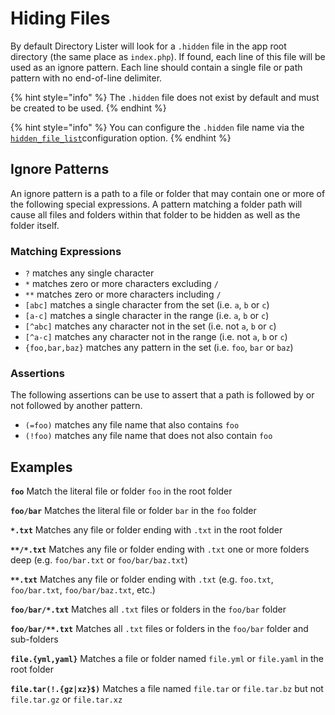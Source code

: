 # Hiding Files

By default Directory Lister will look for a `.hidden` file in the app root directory \(the same place as `index.php`\). If found, each line of this file will be used as an ignore pattern. Each line should contain a single file or path pattern with no end-of-line delimiter.

{% hint style="info" %}
The `.hidden` file does not exist by default and must be created to be used.
{% endhint %}

{% hint style="info" %}
You can configure the `.hidden` file name via the [`hidden_file_list`](app-config-reference.md#hidden_files_list)configuration option.
{% endhint %}

## Ignore Patterns

An ignore pattern is a path to a file or folder that may contain one or more of the following special expressions. A pattern matching a folder path will cause all files and folders within that folder to be hidden as well as the folder itself.

### Matching Expressions

* `?` matches any single character
* `*` matches zero or more characters excluding `/`
* `**` matches zero or more characters including `/`
* `[abc]` matches a single character from the set \(i.e. `a`, `b` or `c`\)
* `[a-c]` matches a single character in the range \(i.e. `a`, `b` or `c`\)
* `[^abc]` matches any character not in the set \(i.e. not `a`, `b` or `c`\)
* `[^a-c]` matches any character not in the range \(i.e. not `a`, `b` or `c`\)
* `{foo,bar,baz}` matches any pattern in the set \(i.e. `foo`, `bar` or `baz`\)

### Assertions

The following assertions can be use to assert that a path is followed by or not followed by another pattern.

* `(=foo)` matches any file name that also contains `foo`
* `(!foo)` matches any file name that does not also contain `foo`

## Examples

**`foo`** Match the literal file or folder `foo` in the root folder

**`foo/bar`** Matches the literal file or folder `bar` in the `foo` folder

**`*.txt`** Matches any file or folder ending with `.txt` in the root folder

**`**/*.txt`** Matches any file or folder ending with `.txt` one or more folders deep \(e.g. `foo/bar.txt` or `foo/bar/baz.txt`\)

**`**.txt`** Matches any file or folder ending with `.txt` \(e.g. `foo.txt`, `foo/bar.txt`, `foo/bar/baz.txt`, etc.\)

**`foo/bar/*.txt`** Matches all `.txt` files or folders in the `foo/bar` folder

**`foo/bar/**.txt`** Matches all `.txt` files or folders in the `foo/bar` folder and sub-folders

**`file.{yml,yaml}`** Matches a file or folder named `file.yml` or `file.yaml` in the root folder

**`file.tar(!.{gz|xz}$)`** Matches a file named `file.tar` or `file.tar.bz` but not `file.tar.gz` or `file.tar.xz`

